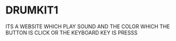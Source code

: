 # DRUMKIT1
ITS A WEBSITE WHICH PLAY SOUND AND THE COLOR WHICH THE BUTTON IS CLICK OR THE KEYBOARD KEY IS PRESSS
